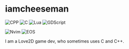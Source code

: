 # iamcheeseman

<img alt="CPP" src="https://img.shields.io/badge/CPP-1464A3?style=flate&logo=cplusplus&logoColor=white"/> <img alt="C" src="https://img.shields.io/badge/C-3949AA?style=flate&logo=C&logoColor=white"/> <img alt="Lua" src="https://img.shields.io/badge/Lua-2C2D72?style=flate&logo=lua&logoColor=white"/> <img alt="GDScript" src="https://img.shields.io/badge/GDScript-478CBF?style=flat&logo=GodotEngine&logoColor=white"/>

<img alt="Nvim" src="https://img.shields.io/badge/Neovim-00b952?style=flat&logo=neovim&logoColor=white"/> <img alt="EOS" src="https://img.shields.io/badge/Endeavour_OS-6f36a8?style=flat&logo=endeavouros&logoColor=white"/>


I am a Love2D game dev, who sometimes uses C and C++.
